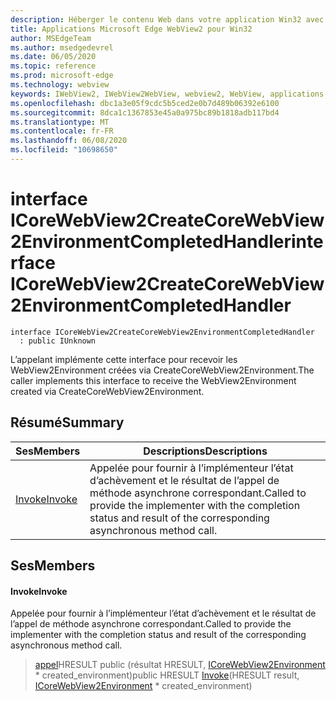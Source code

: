 ```yaml
---
description: Héberger le contenu Web dans votre application Win32 avec le contrôle Microsoft Edge WebView2
title: Applications Microsoft Edge WebView2 pour Win32
author: MSEdgeTeam
ms.author: msedgedevrel
ms.date: 06/05/2020
ms.topic: reference
ms.prod: microsoft-edge
ms.technology: webview
keywords: IWebView2, IWebView2WebView, webview2, WebView, applications Win32, Win32, Edge, ICoreWebView2, ICoreWebView2Controller, contrôle de navigateur, html Edge
ms.openlocfilehash: dbc1a3e05f9cdc5b5ced2e0b7d489b06392e6100
ms.sourcegitcommit: 8dca1c1367853e45a0a975bc89b1818adb117bd4
ms.translationtype: MT
ms.contentlocale: fr-FR
ms.lasthandoff: 06/08/2020
ms.locfileid: "10698650"
---
```

# <span data-ttu-id="f33bf-104">interface ICoreWebView2CreateCoreWebView2EnvironmentCompletedHandler</span><span class="sxs-lookup"><span data-stu-id="f33bf-104">interface ICoreWebView2CreateCoreWebView2EnvironmentCompletedHandler</span></span> 

```
interface ICoreWebView2CreateCoreWebView2EnvironmentCompletedHandler
  : public IUnknown
```

<span data-ttu-id="f33bf-105">L’appelant implémente cette interface pour recevoir les WebView2Environment créées via CreateCoreWebView2Environment.</span><span class="sxs-lookup"><span data-stu-id="f33bf-105">The caller implements this interface to receive the WebView2Environment created via CreateCoreWebView2Environment.</span></span>

## <span data-ttu-id="f33bf-106">Résumé</span><span class="sxs-lookup"><span data-stu-id="f33bf-106">Summary</span></span>

 <span data-ttu-id="f33bf-107">Ses</span><span class="sxs-lookup"><span data-stu-id="f33bf-107">Members</span></span>                        | <span data-ttu-id="f33bf-108">Descriptions</span><span class="sxs-lookup"><span data-stu-id="f33bf-108">Descriptions</span></span>
--------------------------------|---------------------------------------------
[<span data-ttu-id="f33bf-109">Invoke</span><span class="sxs-lookup"><span data-stu-id="f33bf-109">Invoke</span></span>](#invoke) | <span data-ttu-id="f33bf-110">Appelée pour fournir à l’implémenteur l’état d’achèvement et le résultat de l’appel de méthode asynchrone correspondant.</span><span class="sxs-lookup"><span data-stu-id="f33bf-110">Called to provide the implementer with the completion status and result of the corresponding asynchronous method call.</span></span>

## <span data-ttu-id="f33bf-111">Ses</span><span class="sxs-lookup"><span data-stu-id="f33bf-111">Members</span></span>

#### <span data-ttu-id="f33bf-112">Invoke</span><span class="sxs-lookup"><span data-stu-id="f33bf-112">Invoke</span></span> 

<span data-ttu-id="f33bf-113">Appelée pour fournir à l’implémenteur l’état d’achèvement et le résultat de l’appel de méthode asynchrone correspondant.</span><span class="sxs-lookup"><span data-stu-id="f33bf-113">Called to provide the implementer with the completion status and result of the corresponding asynchronous method call.</span></span>

> <span data-ttu-id="f33bf-114">[appel](#invoke)HRESULT public (résultat HRESULT, [ICoreWebView2Environment](icorewebview2environment.md) \* created_environment)</span><span class="sxs-lookup"><span data-stu-id="f33bf-114">public HRESULT [Invoke](#invoke)(HRESULT result, [ICoreWebView2Environment](icorewebview2environment.md) \* created_environment)</span></span>

